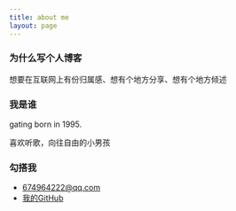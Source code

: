 ```yaml
---
title: about me
layout: page
---
```


<h3>为什么写个人博客</h3>

想要在互联网上有份归属感、想有个地方分享、想有个地方倾述

<h3>我是谁</h3>

gating born in 1995.

喜欢听歌，向往自由的小男孩


<h3>勾搭我</h3>

* <i class="fa fa-envelope"></i>674964222@qq.com
* <i class="fa fa-github"></i><a href="http://www.github.com/gating/" target="_blank" title="gating的github">我的GitHub</a>


